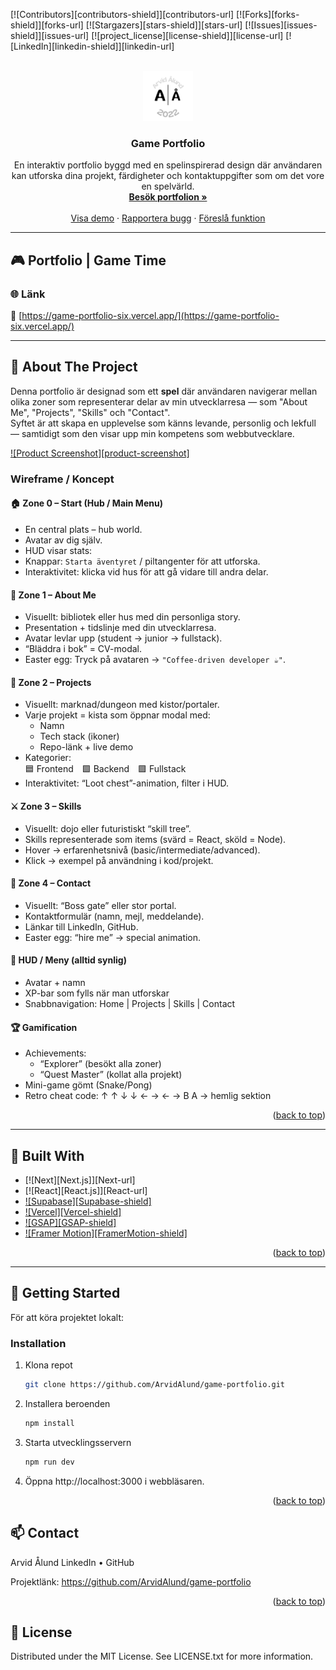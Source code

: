 <!-- Improved compatibility of back to top link -->

<a id="readme-top"></a>

<!-- PROJECT SHIELDS -->

[![Contributors][contributors-shield]][contributors-url]
[![Forks][forks-shield]][forks-url]
[![Stargazers][stars-shield]][stars-url]
[![Issues][issues-shield]][issues-url]
[![project_license][license-shield]][license-url]
[![LinkedIn][linkedin-shield]][linkedin-url]

<!-- PROJECT LOGO -->
<br />
<div align="center">
  <a href="https://github.com/ArvidAlund/game-portfolio">
    <img src="public/favicon/android-chrome-192x192.png" alt="Logo" width="80" height="80">
  </a>

  <h3 align="center">Game Portfolio</h3>

  <p align="center">
    En interaktiv portfolio byggd med en spelinspirerad design där användaren kan utforska dina projekt, färdigheter och kontaktuppgifter som om det vore en spelvärld.
    <br />
    <a href="https://game-portfolio-six.vercel.app/"><strong>Besök portfolion »</strong></a>
    <br />
    <br />
    <a href="https://github.com/ArvidAlund/game-portfolio">Visa demo</a>
    &middot;
    <a href="https://github.com/ArvidAlund/game-portfolio/issues/new?labels=bug&template=bug-report---.md">Rapportera bugg</a>
    &middot;
    <a href="https://github.com/ArvidAlund/game-portfolio/issues/new?labels=enhancement&template=feature-request---.md">Föreslå funktion</a>
  </p>
</div>

---

## 🎮 Portfolio | Game Time

### 🌐 Länk

🔗 [https://game-portfolio-six.vercel.app/](https://game-portfolio-six.vercel.app/)

---

## 📖 About The Project

Denna portfolio är designad som ett **spel** där användaren navigerar mellan olika zoner som representerar delar av min utvecklarresa — som "About Me", "Projects", "Skills" och "Contact".  
Syftet är att skapa en upplevelse som känns levande, personlig och lekfull — samtidigt som den visar upp min kompetens som webbutvecklare.

[![Product Screenshot][product-screenshot]](https://game-portfolio-six.vercel.app/)

### Wireframe / Koncept

#### 🏠 Zone 0 – Start (Hub / Main Menu)

- En central plats – hub world.
- Avatar av dig själv.
- HUD visar stats:
- Knappar: `Starta äventyret` / piltangenter för att utforska.
- Interaktivitet: klicka vid hus för att gå vidare till andra delar.

#### 📜 Zone 1 – About Me

- Visuellt: bibliotek eller hus med din personliga story.
- Presentation + tidslinje med din utvecklarresa.
- Avatar levlar upp (student → junior → fullstack).
- “Bläddra i bok” = CV-modal.
- Easter egg: Tryck på avataren → `"Coffee-driven developer ☕"`.

#### 🧰 Zone 2 – Projects

- Visuellt: marknad/dungeon med kistor/portaler.
- Varje projekt = kista som öppnar modal med:
  - Namn
  - Tech stack (ikoner)
  - Repo-länk + live demo
- Kategorier:  
  🟦 Frontend 🟩 Backend 🟪 Fullstack
- Interaktivitet: “Loot chest”-animation, filter i HUD.

#### ⚔️ Zone 3 – Skills

- Visuellt: dojo eller futuristiskt “skill tree”.
- Skills representerade som items (svärd = React, sköld = Node).
- Hover → erfarenhetsnivå (basic/intermediate/advanced).
- Klick → exempel på användning i kod/projekt.

#### 🔮 Zone 4 – Contact

- Visuellt: “Boss gate” eller stor portal.
- Kontaktformulär (namn, mejl, meddelande).
- Länkar till LinkedIn, GitHub.
- Easter egg: “hire me” → special animation.

#### 🧩 HUD / Meny (alltid synlig)

- Avatar + namn
- XP-bar som fylls när man utforskar
- Snabbnavigation: Home | Projects | Skills | Contact

#### 🏆 Gamification

- Achievements:
  - “Explorer” (besökt alla zoner)
  - “Quest Master” (kollat alla projekt)
- Mini-game gömt (Snake/Pong)
- Retro cheat code: ↑ ↑ ↓ ↓ ← → ← → B A → hemlig sektion

<p align="right">(<a href="#readme-top">back to top</a>)</p>

---

## 🧱 Built With

- [![Next][Next.js]][Next-url]
- [![React][React.js]][React-url]
- [![Supabase][Supabase-shield]](https://supabase.com/)
- [![Vercel][Vercel-shield]](https://vercel.com/)
- [![GSAP][GSAP-shield]](https://greensock.com/gsap/)
- [![Framer Motion][FramerMotion-shield]](https://www.framer.com/motion/)

<p align="right">(<a href="#readme-top">back to top</a>)</p>

---

## 🚀 Getting Started

För att köra projektet lokalt:

### Installation

1. Klona repot

   ```bash
   git clone https://github.com/ArvidAlund/game-portfolio.git
   ```

2. Installera beroenden

   ```bash
   npm install
   ```

3. Starta utvecklingsservern

   ```bash
   npm run dev
   ```

4. Öppna http://localhost:3000 i webbläsaren.

<p align="right">(<a href="#readme-top">back to top</a>)</p>

## 📫 Contact

Arvid Ålund
LinkedIn
• GitHub

Projektlänk: https://github.com/ArvidAlund/game-portfolio

<p align="right">(<a href="#readme-top">back to top</a>)</p>

## 🧾 License

Distributed under the MIT License. See LICENSE.txt for more information.
